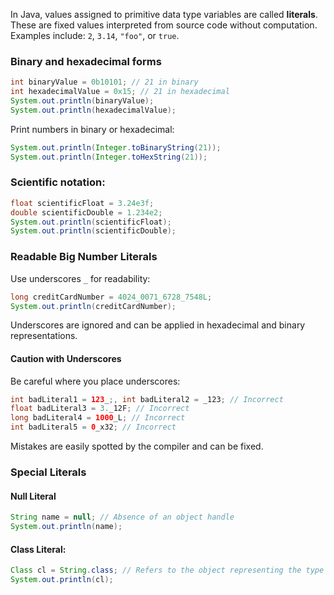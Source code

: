 In Java, values assigned to primitive data type variables are called **literals**. These are fixed values interpreted from source code without computation. Examples include: `2`, `3.14`, `"foo"`, or `true`.

### Binary and hexadecimal forms

```java
int binaryValue = 0b10101; // 21 in binary
int hexadecimalValue = 0x15; // 21 in hexadecimal
System.out.println(binaryValue);
System.out.println(hexadecimalValue);
```

Print numbers in binary or hexadecimal:
```java
System.out.println(Integer.toBinaryString(21));
System.out.println(Integer.toHexString(21));
```

### Scientific notation:

```java
float scientificFloat = 3.24e3f;
double scientificDouble = 1.234e2;
System.out.println(scientificFloat);
System.out.println(scientificDouble);
```

### Readable Big Number Literals
Use underscores `_` for readability:

```java
long creditCardNumber = 4024_0071_6728_7548L;
System.out.println(creditCardNumber);
```

Underscores are ignored and can be applied in hexadecimal and binary representations.

#### Caution with Underscores
Be careful where you place underscores:

```java
int badLiteral1 = 123_;, int badLiteral2 = _123; // Incorrect
float badLiteral3 = 3._12F; // Incorrect
long badLiteral4 = 1000_L; // Incorrect
int badLiteral5 = 0_x32; // Incorrect
```

Mistakes are easily spotted by the compiler and can be fixed.

### Special Literals

#### Null Literal
   ```java
   String name = null; // Absence of an object handle
   System.out.println(name);
```
#### Class Literal:
```java
Class cl = String.class; // Refers to the object representing the type itself
System.out.println(cl);
```